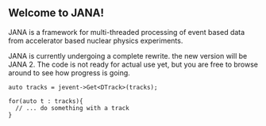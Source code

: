 ## Welcome to JANA!

JANA is a framework for multi-threaded processing of event based data from accelerator based nuclear physics experiments.

JANA is currently undergoing a complete rewrite. the new version will be JANA 2. The code is not ready for actual use yet, but you are free to browse around to see how progress is going. 

```
auto tracks = jevent->Get<DTrack>(tracks);

for(auto t : tracks){
  // ... do something with a track
}
```
